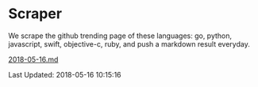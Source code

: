 # Scraper

We scrape the github trending page of these languages: go, python, javascript, swift, objective-c, ruby, and push a markdown result everyday.

[2018-05-16.md](https://github.com/henson/Scraper/blob/master/2018-05-16.md)

Last Updated: 2018-05-16 10:15:16